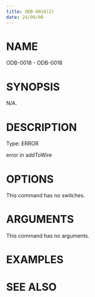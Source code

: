 ```yaml
---
title: ODB-0018(2)
date: 24/09/08
---
```


# NAME

ODB-0018 - ODB-0018

# SYNOPSIS

N/A.

# DESCRIPTION

Type: ERROR

error in addToWire

# OPTIONS

This command has no switches.

# ARGUMENTS

This command has no arguments.

# EXAMPLES

# SEE ALSO
